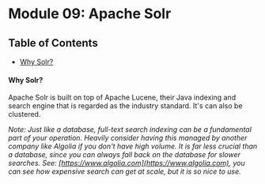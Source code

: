 # Module 09: Apache Solr <!-- omit in toc -->

## Table of Contents <!-- omit in toc -->
- [Why Solr?](#why-solr)

#### Why Solr?

Apache Solr is built on top of Apache Lucene, their Java indexing and search engine that is regarded as the industry standard. It's can also be clustered.

*Note: Just like a database, full-text search indexing can be a fundamental part of your operation. Heavily consider having this managed by another company like Algolia if you don't have high volume. It is far less crucial than a database, since you can always fall back on the database for slower searches.*
*See: [https://www.algolia.com](https://www.algolia.com), you can see how expensive search can get at scale, but it is so nice to use.*
